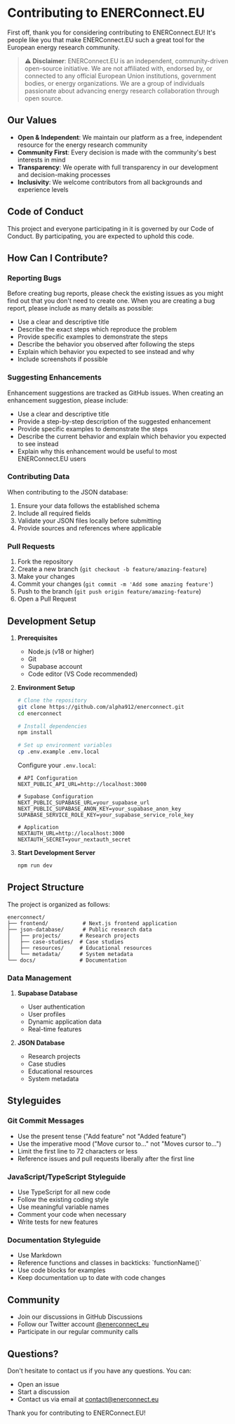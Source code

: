 # Contributing to ENERConnect.EU

First off, thank you for considering contributing to ENERConnect.EU! It's people like you that make ENERConnect.EU such a great tool for the European energy research community.

> **⚠️ Disclaimer**: ENERConnect.EU is an independent, community-driven open-source initiative. We are not affiliated with, endorsed by, or connected to any official European Union institutions, government bodies, or energy organizations. We are a group of individuals passionate about advancing energy research collaboration through open source.

## Our Values

- **Open & Independent**: We maintain our platform as a free, independent resource for the energy research community
- **Community First**: Every decision is made with the community's best interests in mind
- **Transparency**: We operate with full transparency in our development and decision-making processes
- **Inclusivity**: We welcome contributors from all backgrounds and experience levels

## Code of Conduct

This project and everyone participating in it is governed by our Code of Conduct. By participating, you are expected to uphold this code.

## How Can I Contribute?

### Reporting Bugs

Before creating bug reports, please check the existing issues as you might find out that you don't need to create one. When you are creating a bug report, please include as many details as possible:

* Use a clear and descriptive title
* Describe the exact steps which reproduce the problem
* Provide specific examples to demonstrate the steps
* Describe the behavior you observed after following the steps
* Explain which behavior you expected to see instead and why
* Include screenshots if possible

### Suggesting Enhancements

Enhancement suggestions are tracked as GitHub issues. When creating an enhancement suggestion, please include:

* Use a clear and descriptive title
* Provide a step-by-step description of the suggested enhancement
* Provide specific examples to demonstrate the steps
* Describe the current behavior and explain which behavior you expected to see instead
* Explain why this enhancement would be useful to most ENERConnect.EU users

### Contributing Data

When contributing to the JSON database:

1. Ensure your data follows the established schema
2. Include all required fields
3. Validate your JSON files locally before submitting
4. Provide sources and references where applicable

### Pull Requests

1. Fork the repository
2. Create a new branch (`git checkout -b feature/amazing-feature`)
3. Make your changes
4. Commit your changes (`git commit -m 'Add some amazing feature'`)
5. Push to the branch (`git push origin feature/amazing-feature`)
6. Open a Pull Request

## Development Setup

1. **Prerequisites**
   - Node.js (v18 or higher)
   - Git
   - Supabase account
   - Code editor (VS Code recommended)

2. **Environment Setup**
   ```bash
   # Clone the repository
   git clone https://github.com/alpha912/enerconnect.git
   cd enerconnect

   # Install dependencies
   npm install

   # Set up environment variables
   cp .env.example .env.local
   ```

   Configure your `.env.local`:
   ```env
   # API Configuration
   NEXT_PUBLIC_API_URL=http://localhost:3000
   
   # Supabase Configuration
   NEXT_PUBLIC_SUPABASE_URL=your_supabase_url
   NEXT_PUBLIC_SUPABASE_ANON_KEY=your_supabase_anon_key
   SUPABASE_SERVICE_ROLE_KEY=your_supabase_service_role_key
   
   # Application
   NEXTAUTH_URL=http://localhost:3000
   NEXTAUTH_SECRET=your_nextauth_secret
   ```

3. **Start Development Server**
   ```bash
   npm run dev
   ```

## Project Structure

The project is organized as follows:

```
enerconnect/
├── frontend/           # Next.js frontend application
├── json-database/      # Public research data
│   ├── projects/      # Research projects
│   ├── case-studies/  # Case studies
│   ├── resources/     # Educational resources
│   └── metadata/      # System metadata
└── docs/              # Documentation
```

### Data Management

1. **Supabase Database**
   - User authentication
   - User profiles
   - Dynamic application data
   - Real-time features

2. **JSON Database**
   - Research projects
   - Case studies
   - Educational resources
   - System metadata

## Styleguides

### Git Commit Messages

* Use the present tense ("Add feature" not "Added feature")
* Use the imperative mood ("Move cursor to..." not "Moves cursor to...")
* Limit the first line to 72 characters or less
* Reference issues and pull requests liberally after the first line

### JavaScript/TypeScript Styleguide

* Use TypeScript for all new code
* Follow the existing coding style
* Use meaningful variable names
* Comment your code when necessary
* Write tests for new features

### Documentation Styleguide

* Use Markdown
* Reference functions and classes in backticks: \`functionName()\`
* Use code blocks for examples
* Keep documentation up to date with code changes

## Community

* Join our discussions in GitHub Discussions
* Follow our Twitter account [@enerconnect_eu](https://twitter.com/enerconnect_eu)
* Participate in our regular community calls

## Questions?

Don't hesitate to contact us if you have any questions. You can:

* Open an issue
* Start a discussion
* Contact us via email at contact@enerconnect.eu

Thank you for contributing to ENERConnect.EU!
